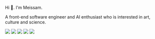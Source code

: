 Hi 👋. I'm Meissam.

A front-end software engineer and AI enthusiast who is interested in art, culture and science.

[<img src ="https://img.shields.io/badge/Website-7d0d3f?style=flat-square">](https://meissam.net/)
[<img src ="https://img.shields.io/badge/Resume-7d0d3f?style=flat-square">](https://meissam.net/resume/)
[<img src ="https://img.shields.io/badge/LinkedIn-7d0d3f?style=flat-square">](https://www.linkedin.com/in/meissam-rasouli/)
[<img src ="https://img.shields.io/badge/Twitter-7d0d3f?style=flat-square">](https://twitter.com/meissam_rasouli)
[<img src ="https://img.shields.io/badge/Email-7d0d3f?style=flat-square">](mailto:meissam.rasouli@gmail.com)
